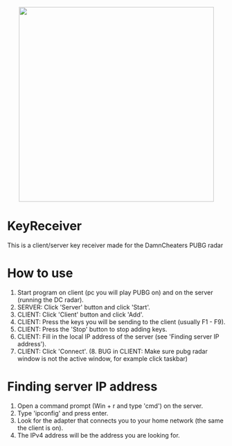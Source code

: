 <p align="center">
  <img src="https://image.ibb.co/izpnWm/clientserver.png" width=450>
</p>

# KeyReceiver
This is a client/server key receiver made for the DamnCheaters PUBG radar

# How to use
1. Start program on client (pc you will play  PUBG on) and on the server (running the DC radar).
2. SERVER: Click 'Server' button and click 'Start'.
3. CLIENT: Click 'Client' button and click 'Add'.
4. CLIENT: Press the keys you will be sending to the client (usually F1 - F9).
5. CLIENT: Press the 'Stop' button to stop adding keys.
6. CLIENT: Fill in the local IP address of the server (see 'Finding server IP address').
7. CLIENT: Click 'Connect'.
(8. BUG in CLIENT: Make sure pubg radar window is not the active window, for example click taskbar)

# Finding server IP address
1. Open a command prompt (Win + r and type 'cmd') on the server.
2. Type 'ipconfig' and press enter.
3. Look for the adapter that connects you to your home network (the same the client is on).
4. The IPv4 address will be the address you are looking for.
